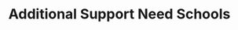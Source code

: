 ---
schema: default
title: Additional Support Need Schools
organization: Renfrewshire Council
notes: >-
    Education
resources:
  - name: Additional Support Need Schools FEATURE LAYER
  - url: >-
      
  - format: FEATURE LAYER
license: 
category:

  - Education
  - Open Data
  - School
  - Nursery
  - ASN
  - Learning
  - Catchment Areas
maintainer: Renfrewshire Council
maintainer_email: someone@example.com
---